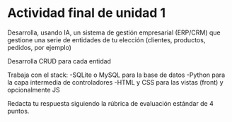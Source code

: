 # Actividad final de unidad 1

Desarrolla, usando IA, un sistema de gestión empresarial (ERP/CRM) que gestione una serie de entidades de tu elección (clientes, productos, pedidos, por ejemplo)

Desarrolla CRUD para cada entidad

Trabaja con el stack: 
-SQLite o MySQL para la base de datos
-Python para la capa intermedia de controladores
-HTML y CSS para las vistas (front) y opcionalmente JS

Redacta tu respuesta siguiendo la rúbrica de evaluación estándar de 4 puntos.
